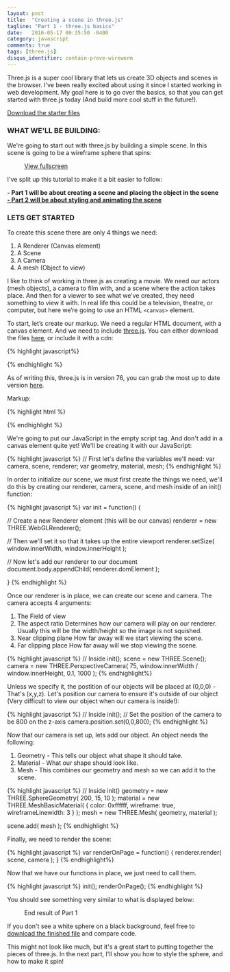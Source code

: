 ```yaml
---
layout: post
title:  "Creating a scene in three.js"
tagline: "Part 1 - three.js basics"
date:   2016-05-17 00:35:50 -0400
category: javascript
comments: true
tags: [three.js]
disqus_identifier: contain-prove-wireworm
---
```


Three.js is a super cool library that lets us create 3D objects and scenes in the browser. I’ve been really excited about using it since I started working in web development. My goal here is to go over the basics, so that you can get started with three.js today (And build more cool stuff in the future!). 

<p class="download-link">
<a href="/assets/2016/05/three_js/downloads/partOne/part_1_start.html" download="three_js_part1_start.html">Download the starter files</a>
</p>

### WHAT WE'LL BE BUILDING:
We're going to start out with three.js by building a simple scene. 
In this scene is going to be a wireframe sphere that spins:  

<figure>
	<canvas id="demo"></canvas>
	<figcaption><a target="_blank" href="/assets/2016/05/three_js/demos/three_js_simple_scene_demo.html">View fullscreen</a></figcaption>
</figure>

I've split up this tutorial to make it a bit easier to follow:

<strong>- Part 1 will be about creating a scene and placing the object in the scene</strong><br>
<a href="/javascript/2016/05/23/animating-geometry-three-js.html"><strong>- Part 2 will be about styling and animating the scene</strong></a> 

### LETS GET STARTED

To create this scene there are only 4 things we need:  

1. A Renderer (Canvas element)
2. A Scene
3. A Camera 
4. A mesh (Object to view)

I like to think of working in three.js as creating a movie. We need our actors (mesh objects), a camera to film with, and a scene where the action takes place. And then for a viewer to see what we’ve created, they need something to view it with. In real life this could be a television, theatre, or computer, but here we’re going to use an HTML `<canvas>` element. 


To start, let’s create our markup. We need a regular HTML document, with a canvas element. And we need to include [three.js](http://threejs.org). You can either download the files [here](http://threejs.org/docs/index.html#Manual/Introduction/Creating_a_scene), or include it with a cdn: 

{% highlight javascript%}
<script src="https://cdnjs.cloudflare.com/ajax/libs/three.js/r76/three.min.js"></script>
{% endhighlight %}

As of writing this, three.js is in version 76, you can grab the most up to date version [here](https://cdnjs.com/libraries/three.js/). 

Markup: 

{% highlight html %}
<!DOCTYPE html>
<html lang="en">
<head>
  <meta charset="UTF-8">
  <title>Simple three.js scene</title>
</head>
<body>
  <script src="https://cdnjs.cloudflare.com/ajax/libs/three.js/r76/three.min.js"></script>
  <script></script>
</body>
</html>
{% endhighlight %}

We're going to put our JavaScript in the empty script tag. And don't add in a canvas element quite yet! We'll be creating it with our JavaScript: 

{% highlight javascript %}
// First let's define the variables we'll need: 
var camera, scene, renderer;
var geometry, material, mesh;
{% endhighlight %}

In order to initialize our scene, we must first create the things we need, we'll do this by creating our renderer, camera, scene, and mesh inside of an init() function:

{% highlight javascript %}
var init = function() {

// Create a new Renderer element (this will be our canvas)
renderer = new THREE.WebGLRenderer();

// Then we'll set it so that it takes up the entire viewport
renderer.setSize( window.innerWidth, window.innerHeight );

// Now let's add our renderer to our document
document.body.appendChild( renderer.domElement );	

}
{% endhighlight %}

Once our renderer is in place, we can create our scene and camera. The camera accepts 4 arguments:

1. The Field of view
2. The aspect ratio
	Determines how our camera will play on our renderer. Usually this will be the width/height so the image is not squished. 
3. Near clipping plane
	How far away will we start viewing the scene.
4. Far clipping place
	How far away will we stop viewing the scene. 

{% highlight javascript %}
// Inside init();
scene = new THREE.Scene();
camera = new THREE.PerspectiveCamera( 75, window.innerWidth / window.innerHeight, 0.1, 1000 );
{% endhighlight%}

Unless we specify it, the postition of our objects will be placed at (0,0,0) - That's (x,y,z). Let's position our camera to ensure it's outside of our object (Very difficult to view our object when our camera is inside!):

{% highlight javascript %}
// Inside init();
// Set the position of the camera to be 800 on the z-axis
camera.position.set(0,0,800);
{% endhighlight %}

Now that our camera is set up, lets add our object.
An object needs the following:

1. Geometry - This tells our object what shape it should take.
2. Material - What our shape should look like.
3. Mesh - This combines our geometry and mesh so we can add it to the scene. 


{% highlight javascript %}
// Inside init()
geometry = new THREE.SphereGeometry( 200, 15, 10 );
material = new THREE.MeshBasicMaterial( { color: 0xffffff, wireframe: true, wireframeLinewidth: 3 } );
mesh = new THREE.Mesh( geometry, material );

scene.add( mesh );
{% endhighlight %}

Finally, we need to render the scene: 

{% highlight javascript %}
var renderOnPage = function() {
	renderer.render( scene, camera );
}
{% endhighlight%}

Now that we have our functions in place, we just need to call them. 

{% highlight javascript %}
init();
renderOnPage();
{% endhighlight %}

You should see something very similar to what is displayed below: 

<figure>
	<canvas id="part1"></canvas>
	<figcaption>End result of Part 1</figcaption>
</figure>

If you don't see a white sphere on a black background, feel free to <a href="/assets/2016/05/three_js/downloads/part1/part_1_end.html" download="three_js_part1_end.html">download the finished file</a> and compare code. 

This might not look like much, but it's a great start to putting together the pieces of three.js. In the next part, I'll show you how to style the sphere, and how to make it spin!

<!-- ON TO PART 2 -->


<script src="https://cdnjs.cloudflare.com/ajax/libs/three.js/r76/three.min.js"></script>

<script>

	// var camera, scene, ratio, renderer, width;
	// var geometry, material, mesh;

	var Demo = {};
	var width;

	Demo.camera;
	Demo.scene;
	Demo.renderer;
	Demo.geometry;
	Demo.material;
	Demo.mesh;

	Demo.init = function () {

		var my_canvas = document.getElementById('demo');

		if ( (window.innerWidth - 120) > 660 ) {
			width = 660;
		} else if (window.innerWidth <= 400) {
			width = window.innerWidth - 60;
		} else {
			width = window.innerWidth - 120;
		}

		Demo.renderer = new THREE.WebGLRenderer( { canvas: my_canvas } );
		Demo.renderer.setSize( width, window.innerHeight/2 );
		Demo.renderer.setClearColor( 0x7FFFD4 );

		Demo.camera = new THREE.PerspectiveCamera( 75, width / (window.innerHeight/2), 1, 2000 );
		Demo.camera.position.z = 800;

		Demo.scene = new THREE.Scene();

		Demo.geometry = new THREE.SphereGeometry( 300, 15, 10 );
		Demo.material = new THREE.MeshBasicMaterial( { color: 0xDDA0DD, wireframe: true, wireframeLinewidth: 2 } );

		Demo.mesh = new THREE.Mesh( Demo.geometry, Demo.material );
		
		Demo.scene.add( Demo.mesh );
	}

	Demo.animate = function() {

		requestAnimationFrame( Demo.animate );

		Demo.mesh.rotation.x = Date.now() * 0.0002;
		Demo.mesh.rotation.y = Date.now() * 0.001;

		Demo.renderer.render( Demo.scene, Demo.camera );

	}

	Demo.init();
	Demo.animate();

	Demo.debounce = function(func, wait, immediate) {
		var timeout;
		return function() {
			var context = this, args = arguments;
			var later = function() {
				timeout = null;
				if (!immediate) func.apply(context, args);
			};
			var callNow = immediate && !timeout;
			clearTimeout(timeout);
			timeout = setTimeout(later, wait);
			if (callNow) func.apply(context, args);
		};
	};

	Demo.canvasSize = Demo.debounce(function() {
		// All the taxing stuff you do

		if ( (window.innerWidth - 120) > 660 ) {
			width = 660;
		} else {
			width = window.innerWidth - 120;
		}

		
		Demo.camera.aspect = width / ( window.innerHeight/2 ) ;
		Demo.camera.updateProjectionMatrix();

		console.log('Demo', Demo.camera.aspect );

		Demo.renderer.setSize( width, window.innerHeight/2 );

	}, 250);

	var PartOne = {};
	var width2;

	PartOne.camera;
	PartOne.scene;
	PartOne.renderer;
	PartOne.geometry;
	PartOne.material;
	PartOne.mesh;

	PartOne.init = function () {

		var my_canvas = document.getElementById('part1');

		if ( (window.innerWidth - 120) > 660 ) {
			width2 = 660;
		} else {
			width2 = window.innerWidth - 120;
		}

		PartOne.renderer = new THREE.WebGLRenderer( { canvas: my_canvas } );
		PartOne.renderer.setSize( width2, window.innerHeight/2 );
		PartOne.renderer.setClearColor( 0x000000 );

		PartOne.camera = new THREE.PerspectiveCamera( 75, width2 / (window.innerHeight/2), 1, 2000 );
		PartOne.camera.position.z = 800;

		PartOne.scene = new THREE.Scene();

		PartOne.geometry = new THREE.SphereGeometry( 300, 15, 10 );
		PartOne.material = new THREE.MeshBasicMaterial();

		PartOne.mesh = new THREE.Mesh( PartOne.geometry, PartOne.material );
		
		PartOne.scene.add( PartOne.mesh );

		PartOne.renderer.render( PartOne.scene, PartOne.camera );
	}

	PartOne.init();
	// PartOne.animate();

	PartOne.debounce = function(func, wait, immediate) {
		var timeout;
		return function() {
			var context = this, args = arguments;
			var later = function() {
				timeout = null;
				if (!immediate) func.apply(context, args);
			};
			var callNow = immediate && !timeout;
			clearTimeout(timeout);
			timeout = setTimeout(later, wait);
			if (callNow) func.apply(context, args);
		};
	};

	PartOne.canvasSize = PartOne.debounce(function() {
		// All the taxing stuff you do

		if ( (window.innerWidth - 120) > 660 ) {
			width2 = 660;
		} else {
			width2 = window.innerWidth - 120;
		}

		PartOne.camera.aspect = width2 / ( window.innerHeight/2 ) ;
		PartOne.camera.updateProjectionMatrix();

		console.log('PartOne', PartOne.camera.aspect );

		PartOne.renderer.setSize( width2, window.innerHeight/2 );
		PartOne.renderer.render( PartOne.scene, PartOne.camera );

	}, 250);

	window.addEventListener('resize', PartOne.canvasSize);
	window.addEventListener('resize', Demo.canvasSize);
</script>



